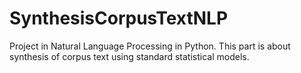 # SynthesisCorpusTextNLP
Project in Natural Language Processing in Python. This part is about synthesis of corpus text using standard statistical models.
